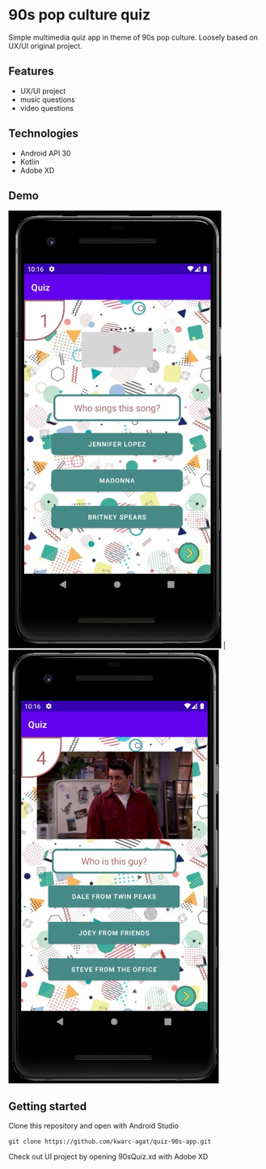 # 90s pop culture quiz

Simple multimedia quiz app in theme of 90s pop culture. Loosely based on UX/UI original project.

## Features

- UX/UI project
- music questions
- video questions

## Technologies

- Android API 30
- Kotlin
- Adobe XD

## Demo

![](https://github.com/kwarc-agat/quiz-90s-app/blob/master/demo_images/img_2.jpg)  |  ![](https://github.com/kwarc-agat/quiz-90s-app/blob/master/demo_images/img_3.jpg)

## Getting started

Clone this repository and open with Android Studio

    git clone https://github.com/kwarc-agat/quiz-90s-app.git

Check out UI project by opening 90sQuiz.xd with Adobe XD
